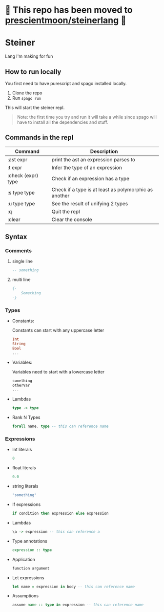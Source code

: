 # 🚧 This repo has been moved to [prescientmoon/steinerlang](https://github.com/prescientmoon/steinerlang) 🚧
# Steiner

Lang I'm making for fun

## How to run locally

You first need to have purescript and spago installed locally.

1. Clone the repo
2. Run `spago run`

This will start the steiner repl.

> Note: the first time you try and run it will take a while since spago will have to install all the dependencies and stuff.

## Commands in the repl

| Command            | Description                                           |
| ------------------ | ----------------------------------------------------- |
| :ast expr          | print the ast an expression parses to                 |
| :t expr            | Infer the type of an expression                       |
| :check (expr) type | Check if an expression has a type                     |
| :s type type       | Check if a type is at least as polymorphic as another |
| :u type type       | See the result of unifying 2 types                    |
| :q                 | Quit the repl                                         |
| :clear             | Clear the console                                     |

## Syntax

### Comments

1. single line


    ```haskell
    -- something
    ```

2. multi line


    ```haskell
    {-
        Something
    -}
    ```

### Types

- Constants:

  Constants can start with any uppercase letter

  ```haskell
  Int
  String
  Bool
  ...
  ```

- Variables:

  Variables need to start with a lowercase letter

  ```haskell
  something
  otherVar
  ...
  ```

- Lambdas

  ```haskell
  type -> type
  ```

- Rank N Types
  ```haskell
  forall name. type -- this can reference name
  ```

### Expressions

- Int literals

  ```haskell
  0
  ```

- float literals

  ```haskell
  0.0
  ```

- string literals

  ```haskell
  "something"
  ```

- If expressions

  ```haskell
  if condition then expression else expression
  ```

- Lambdas
  ```haskell
  \a -> expression -- this can reference a
  ```
- Type annotations

  ```haskell
  expression :: type
  ```

- Application

  ```haskell
  function argument
  ```

- Let expressions

  ```haskell
  let name = expression in body -- this can reference name
  ```

- Assumptions
  ```haskell
  assume name :: type in expression -- this can reference name
  ```
